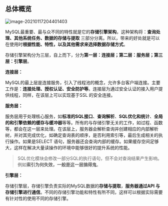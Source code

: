 ## 总体概览

![image-20210117204401403](https://ning-wang.oss-cn-beijing.aliyuncs.com/blog-imags/image-20210117204401403.png)

MySQL最重要、最与众不同的特性就是它的**存储引擎架构**，这种架构将：**查询处理、其他系统任务、数据的存储与提取** 三部分分离。所以，带来的好处就是可以在使用时**根据性能、特性，以及其他需求来选择数据存储方式**。

存储引擎架构分为三层，自上而下，分为**第一层：连接层；第二层：服务层；第三层：引擎层**。

**连接层：**

MySQL的最上层是连接服务，引入了线程池的概念，允许多台客户端连接。主要工作是：**连接处理、授权认证、安全防护等**。连接层为通过安全认证的接入用户提供线程，同样，在该层上可以实现基于SSL 的安全连接。

**服务层：**

服务层用于处理核心服务，如**标准的SQL接口**、**查询解析**、**SQL优化和统计**、**全局的和引擎依赖的缓存与缓冲器**等等。所有的与存储引擎无关的工作，如过程、函数等，都会在这一层来处理。在该层上，服务器会解析查询并创建相应的内部解析树，并对其完成优化，如确定查询表的顺序，是否利用索引等，最后生成相关的执行操作。如果是SELECT 语句，服务器还会查询内部的缓存。如果缓存空间足够大，这样在解决大量读操作的环境中能够很好的提升系统的性能。

> SQL优化模块会修改一部分SQL的执行语句，但不会对查询结果产生影响。例如**索引为何失效，一般是这一层搞得鬼**。

**引擎层：**

存储引擎层，存储引擎负责实际的MySQL数据的**存储与提取**，**服务器通过API 与 存储引擎进行通信**。不同的存储引擎功能和特性有所不同，这样可以根据实际需要有针对性的使用不同的存储引擎。

